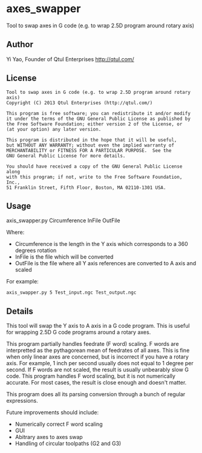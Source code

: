axes_swapper
============

Tool to swap axes in G code (e.g. to wrap 2.5D program around rotary axis)


Author
------

Yi Yao, Founder of Qtul Enterprises
http://qtul.com/


License
-------

    Tool to swap axes in G code (e.g. to wrap 2.5D program around rotary axis)
    Copyright (C) 2013 Qtul Enterprises (http://qtul.com/)

    This program is free software; you can redistribute it and/or modify
    it under the terms of the GNU General Public License as published by
    the Free Software Foundation; either version 2 of the License, or
    (at your option) any later version.

    This program is distributed in the hope that it will be useful,
    but WITHOUT ANY WARRANTY; without even the implied warranty of
    MERCHANTABILITY or FITNESS FOR A PARTICULAR PURPOSE.  See the
    GNU General Public License for more details.

    You should have received a copy of the GNU General Public License along
    with this program; if not, write to the Free Software Foundation, Inc.,
    51 Franklin Street, Fifth Floor, Boston, MA 02110-1301 USA.


Usage
-----

axis_swapper.py Circumference InFile OutFile

Where:
* Circumference is the length in the Y axis which corresponds to a 360 degrees rotation
* InFile is the file which will be converted
* OutFile is the file where all Y axis references are converted to A axis and scaled


For example:

```shell
axis_swapper.py 5 Test_input.ngc Test_output.ngc
```


Details
-------

This tool will swap the Y axis to A axis in a G code program. This is useful for
wrapping 2.5D G code programs around a rotary axes.

This program partially handles feedrate (F word) scaling. F words are
interpretted as the pythagorean mean of feedrates of all axes. This is fine when
only linear axes are concerned, but is incorrect if you have a rotary axis. For
example, 1 inch per second usually does not equal to 1 degree per second. If F
words are not scaled, the result is usually unbearably slow G code. This program
handles F word scaling, but it is not numerically accurate. For most cases, the
result is close enough and doesn't matter.

This program does all its parsing conversion through a bunch of regular
expressions.

Future improvements should include:
* Numerically correct F word scaling
* GUI
* Abitrary axes to axes swap
* Handling of circular toolpaths (G2 and G3)
